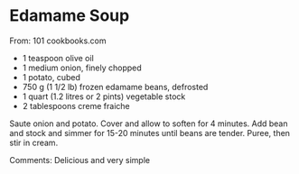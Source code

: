 # Edamame Soup
From: 101 cookbooks.com

* 1 teaspoon olive oil 
* 1 medium onion, finely chopped 
* 1 potato, cubed
* 750 g (1 1/2 lb) frozen edamame beans, defrosted 
* 1 quart (1.2 litres or 2 pints) vegetable stock 
* 2 tablespoons creme fraiche 

Saute onion and potato.  Cover and allow to soften for 4 minutes.  Add bean and stock and simmer for 15-20 minutes until beans are tender.  Puree, then stir in cream.

Comments: Delicious and very simple

